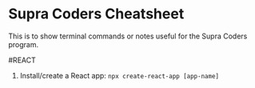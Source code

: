 # Supra Coders Cheatsheet
This is to show terminal commands or notes useful for the Supra Coders program.


#REACT
1. Install/create a React app: `npx create-react-app [app-name]`
